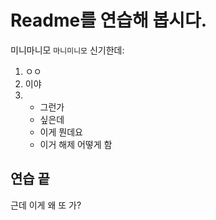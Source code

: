 # Readme를 연습해 봅시다.
미니마니모 `마니미니모`
신기한데:

1. ㅇㅇ 
2. 이야
3. - 그런가
   - 싶은데
   - 이게 뭔데요
   - 이거 해제 어떻게 함


## 연습 끝

근데 이게 왜 또 가?